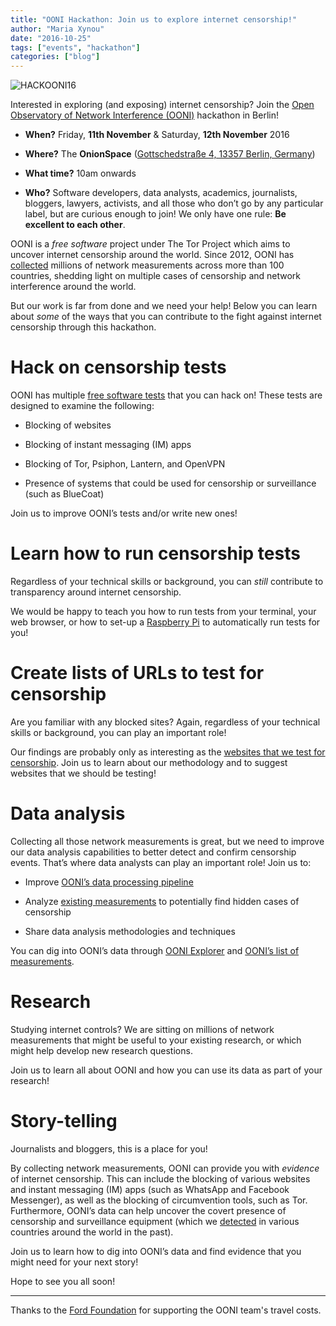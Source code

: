 ```yaml
---
title: "OONI Hackathon: Join us to explore internet censorship!"
author: "Maria Xynou"
date: "2016-10-25"
tags: ["events", "hackathon"]
categories: ["blog"]
---
```


![HACKOONI16](/post/berlin-hackathon/ooni-berlin-hackathon.png)

Interested in exploring (and exposing) internet censorship? Join the [Open Observatory of Network Interference (OONI)](https://ooni.torproject.org/) hackathon in Berlin!

* **When?** Friday, **11th November** & Saturday, **12th November** 2016 

* **Where?** The **OnionSpace** ([Gottschedstraße 4, 13357 Berlin, Germany](http://www.openstreetmap.org/?mlat=52.54965&mlon=13.3700#map=19/52.54974/13.37001))

* **What time?** 10am onwards 

* **Who?** Software developers, data analysts, academics, journalists, 
bloggers, lawyers, activists, and all those who don’t go by any 
particular label, but are curious enough to join! We only have one rule:
**Be excellent to each other**.

OONI is a *free software* project under The Tor Project which aims to uncover
internet censorship around the world. Since 2012, OONI has [collected](https://explorer.ooni.torproject.org/world/) millions of
network measurements across more than 100 countries, shedding light on multiple
cases of censorship and network interference around the world.

But our work is far from done and we need your help! Below you can learn about
*some* of the ways that you can contribute to the fight against internet
censorship through this hackathon.   

# Hack on censorship tests 

OONI has multiple [free software tests](https://github.com/TheTorProject/ooni-probe/tree/master/ooni/nettests) that you can hack on! These tests are designed to examine the following:

* Blocking of websites 

* Blocking of instant messaging (IM) apps 

* Blocking of Tor, Psiphon, Lantern, and OpenVPN 

* Presence of systems that could be used for censorship or surveillance (such as BlueCoat)

Join us to improve OONI’s tests and/or write new ones!  

# Learn how to run censorship tests 

Regardless of your technical skills or background, you can *still* contribute to
transparency around internet censorship.

We would be happy to teach you how to run tests from your terminal, your web
browser, or how to set-up a [Raspberry Pi](https://en.wikipedia.org/wiki/Raspberry_Pi) to automatically run tests for
you!

# Create lists of URLs to test for censorship 

Are you familiar with any blocked sites? Again, regardless of your technical
skills or background, you can play an important role!

Our findings are probably only as interesting as the [websites that we test for censorship](https://github.com/citizenlab/test-lists/tree/master/lists). Join us
to learn about our methodology and to suggest websites that we should be
testing!

# Data analysis 

Collecting all those network measurements is great, but we need to improve our
data analysis capabilities to better detect and confirm censorship events.
That’s where data analysts can play an important role! Join us to:

* Improve [OONI’s data processing pipeline](https://github.com/TheTorProject/ooni-pipeline) 

* Analyze [existing measurements](https://explorer.ooni.torproject.org/world/)
  to potentially find hidden cases of censorship

* Share data analysis methodologies and techniques

You can dig into OONI’s data through [OONI Explorer](https://explorer.ooni.torproject.org/world/) and [OONI’s list of measurements](https://measurements.ooni.torproject.org/).

# Research  

Studying internet controls? We are sitting on millions of network measurements
that might be useful to your existing research, or which might help develop new
research questions.

Join us to learn all about OONI and how you can use its data as part of your
research! 

# Story-telling 

Journalists and bloggers, this is a place for you!

By collecting network measurements, OONI can provide you with *evidence* of
internet censorship. This can include the blocking of various websites and
instant messaging (IM) apps (such as WhatsApp and Facebook Messenger), as well
as the blocking of circumvention tools, such as Tor. Furthermore, OONI’s data
can help uncover the covert presence of censorship and surveillance equipment (which we [detected](https://explorer.ooni.torproject.org/highlights/) in various countries around the world in the
past).

Join us to learn how to dig into OONI’s data and find evidence that you
might need for your next story!

Hope to see you all soon!

---
Thanks to the [Ford Foundation](https://www.fordfound.org/) for supporting the OONI team's travel costs.
